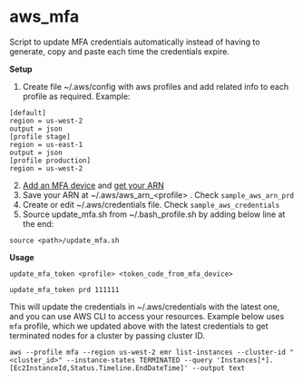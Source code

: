 # aws_mfa
Script to update MFA credentials automatically instead of having to generate, copy and paste each time the credentials expire.


__Setup__

1. Create file ~/.aws/config with aws profiles and add related info to each profile as required. Example: 
```
[default]
region = us-west-2
output = json
[profile stage]
region = us-east-1
output = json
[profile production]
region = us-west-2
```
2. [Add an MFA device](https://docs.aws.amazon.com/IAM/latest/UserGuide/id_credentials_mfa_enable_virtual.html) and [get your ARN](https://docs.aws.amazon.com/IAM/latest/UserGuide/id_credentials_mfa_checking-status.html)
3. Save your ARN at ~/.aws/aws_arn_\<profile> . Check `sample_aws_arn_prd`
4. Create or edit ~/.aws/credentials file. Check `sample_aws_credentials`
5. Source update_mfa.sh from ~/.bash_profile.sh by adding below line at the end:
```
source <path>/update_mfa.sh
```

__Usage__
```
update_mfa_token <profile> <token_code_from_mfa_device>

update_mfa_token prd 111111
```
This will update the credentials in ~/.aws/credentials with the latest one, and you can use AWS CLI to access your resources. Example below uses `mfa` profile, which we updated above with the latest credentials to get terminated nodes for a cluster by passing cluster ID.
```
aws --profile mfa --region us-west-2 emr list-instances --cluster-id "<cluster_id>" --instance-states TERMINATED --query 'Instances[*].[Ec2InstanceId,Status.Timeline.EndDateTime]' --output text
```
